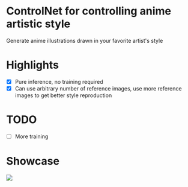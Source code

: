 # ControlNet for controlling anime artistic style
Generate anime illustrations drawn in your favorite artist's style
# Highlights
- [x] Pure inference, no training required
- [x] Can use arbitrary number of reference images, use more reference images to get better style reproduction
# TODO
- [ ] More training
# Showcase
![](demo.png)
